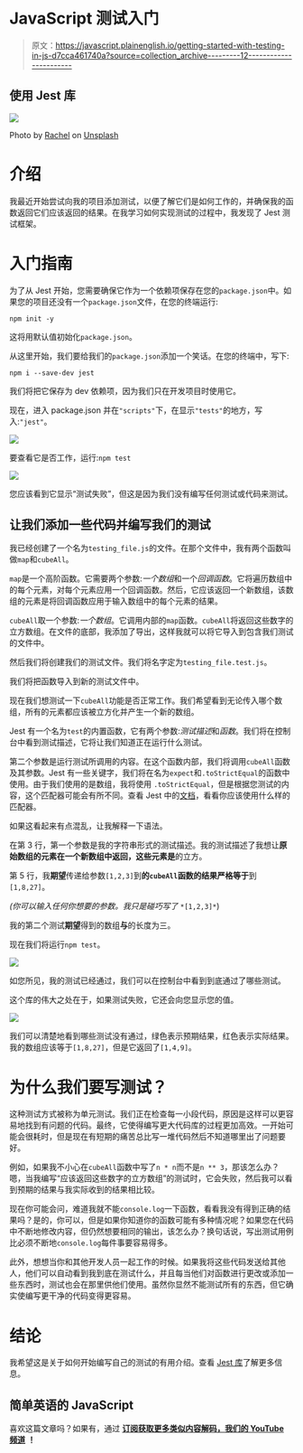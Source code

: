 # JavaScript 测试入门

> 原文：<https://javascript.plainenglish.io/getting-started-with-testing-in-js-d7cca461740a?source=collection_archive---------12----------------------->

## 使用 Jest 库

![](img/2a2c5242c526eae50e5d7097986824e7.png)

Photo by [Rachel](https://unsplash.com/@noguidebook?utm_source=unsplash&utm_medium=referral&utm_content=creditCopyText) on [Unsplash](https://unsplash.com/s/photos/jester?utm_source=unsplash&utm_medium=referral&utm_content=creditCopyText)

# 介绍

我最近开始尝试向我的项目添加测试，以便了解它们是如何工作的，并确保我的函数返回它们应该返回的结果。在我学习如何实现测试的过程中，我发现了 Jest 测试框架。

# 入门指南

为了从 Jest 开始，您需要确保它作为一个依赖项保存在您的`package.json`中。如果您的项目还没有一个`package.json`文件，在您的终端运行:

`npm init -y`

这将用默认值初始化`package.json`。

从这里开始，我们要给我们的`package.json`添加一个笑话。在您的终端中，写下:

`npm i --save-dev jest`

我们将把它保存为 dev 依赖项，因为我们只在开发项目时使用它。

现在，进入 package.json 并在`"scripts"`下，在显示`"tests"`的地方，写入:`"jest"`。

![](img/6792f090c290bc50716cba56a81523ad.png)

要查看它是否工作，运行:`npm test`

![](img/8e1fd510e1fe7f2e8af360a8db5365bd.png)

您应该看到它显示“测试失败”，但这是因为我们没有编写任何测试或代码来测试。

## 让我们添加一些代码并编写我们的测试

我已经创建了一个名为`testing_file.js`的文件。在那个文件中，我有两个函数叫做`map`和`cubeAll`。

`map`是一个高阶函数。它需要两个参数:*一个数组*和一个*回调函数*。它将遍历数组中的每个元素，对每个元素应用一个回调函数。然后，它应该返回一个新数组，该数组的元素是将回调函数应用于输入数组中的每个元素的结果。

`cubeAll`取一个参数:*一个数组*。它调用内部的`map`函数。`cubeAll`将返回这些数字的立方数组。在文件的底部，我添加了导出，这样我就可以将它导入到包含我们测试的文件中。

然后我们将创建我们的测试文件。我们将名字定为`testing_file.test.js`。

我们将把函数导入到新的测试文件中。

现在我们想测试一下`cubeAll`功能是否正常工作。我们希望看到无论传入哪个数组，所有的元素都应该被立方化并产生一个新的数组。

Jest 有一个名为`test`的内置函数，它有两个参数:*测试描述*和*函数*。我们将在控制台中看到测试描述，它将让我们知道正在运行什么测试。

第二个参数是运行测试所调用的内容。在这个函数内部，我们将调用`cubeAll`函数及其参数。Jest 有一些关键字，我们将在名为`expect`和`.toStrictEqual`的函数中使用。由于我们使用的是数组，我将使用 `.toStrictEqual`，但是根据您测试的内容，这个匹配器可能会有所不同。查看 Jest 中的[文档](https://jestjs.io/)，看看你应该使用什么样的匹配器。

如果这看起来有点混乱，让我解释一下语法。

在第 3 行，第一个参数是我的字符串形式的测试描述。我的测试描述了我想让**原始数组的元素在一个新数组中返回，这些元素是**的立方。

第 5 行，我**期望**传递给参数`[1,2,3]`到**的`cubeAll`函数的结果严格等于**到`[1,8,27]`。

*(你可以输入任何你想要的参数。我只是碰巧写了* `*[1,2,3]*`)

我的第二个测试**期望**得到的数组**与**的长度为三。

现在我们将运行`npm test`。

![](img/c7cc1c8a284be662eef90d14e33e95e9.png)

如您所见，我的测试已经通过，我们可以在控制台中看到到底通过了哪些测试。

这个库的伟大之处在于，如果测试失败，它还会向您显示您的值。

![](img/846834c05d4c8fbac9c1fcd4df6eda2f.png)

我们可以清楚地看到哪些测试没有通过，绿色表示预期结果，红色表示实际结果。我的数组应该等于`[1,8,27]`，但是它返回了`[1,4,9]`。

# 为什么我们要写测试？

这种测试方式被称为单元测试。我们正在检查每一小段代码，原因是这样可以更容易地找到有问题的代码。最终，它使得编写更大代码库的过程更加高效。一开始可能会很耗时，但是现在有短期的痛苦总比写一堆代码然后不知道哪里出了问题要好。

例如，如果我不小心在`cubeAll`函数中写了`n * n`而不是`n ** 3`，那该怎么办？嗯，当我编写“应该返回这些数字的立方数组”的测试时，它会失败，然后我可以看到预期的结果与我实际收到的结果相比较。

现在你可能会问，难道我就不能`console.log`一下函数，看看我没有得到正确的结果吗？是的，你可以，但是如果你知道你的函数可能有多种情况呢？如果您在代码中不断地修改内容，但仍然想要相同的输出，该怎么办？换句话说，写出测试用例比必须不断地`console.log`每件事要容易得多。

此外，想想当你和其他开发人员一起工作的时候。如果我将这些代码发送给其他人，他们可以自动看到我到底在测试什么，并且每当他们对函数进行更改或添加一些东西时，测试也会在那里供他们使用。虽然你显然不能测试所有的东西，但它确实使编写更干净的代码变得更容易。

# 结论

我希望这是关于如何开始编写自己的测试的有用介绍。查看 [Jest 库](https://jestjs.io/docs/en/getting-started)了解更多信息。

## 简单英语的 JavaScript

喜欢这篇文章吗？如果有，通过 [**订阅获取更多类似内容解码，我们的 YouTube 频道**](https://www.youtube.com/channel/UCtipWUghju290NWcn8jhyAw) **！**